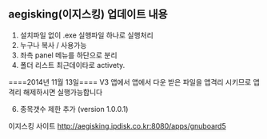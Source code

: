 aegisking(이지스킹) 업데이트 내용
--------------------------------
1. 설치파일 없이 .exe 실행파일 하나로 실행처리
2. 누구나 복사 / 사용가능
3. 좌측 panel 메뉴를 하단으로 분리
4. 폴더 리스트 최근데이타로 activety.

  ====2014년 11월 13일====
V3 앱에서 앱에서 다운 받은 파일을 앱격리 시키므로 앱격리 해제하시면  실행가능합니다
  
6. 종목갯수 제한 추가 (version 1.0.0.1)

이지스킹 사이트 http://aegisking.ipdisk.co.kr:8080/apps/gnuboard5

